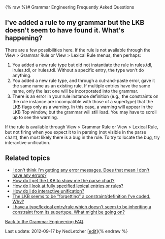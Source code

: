 {% raw %}# Grammar Engineering Frequently Asked Questions

## I've added a rule to my grammar but the LKB doesn't seem to have found it. What's happening?

There are a few possibilities here. If the rule is not available through
the View &gt; Grammar Rule or View &gt; Lexical Rule menus, then
perhaps:

1. You added a new rule type but did not instantiate the rule in
rules.tdl, irules.tdl, or lrules.tdl. Without a specific entry, the
type won't do anything.
2. You added a new rule type, and through a cut-and-paste error, gave
it the same name as an existing rule. If multiple entries have the
same name, only the last one will be incorporated into the grammar.
3. There is an error in your rule instance definition (e.g., the
constraints on the rule instance are incompatible with those of a
supertype) that the LKB flags only as a warning. In this case, a
warning will appear in the LKB Top window, but the grammar will
still load. You may have to scroll up to see the warning.

If the rule is available through View &gt; Grammar Rule or View &gt;
Lexical Rule, but not firing when you expect it to in parsing (not
visible in the parse chart), then most likely there is a bug in the
rule. To try to locate the bug, try interactive unification.

## Related topics

- [I don't think I'm getting any error messages. Does that mean I
don't have any errors?](https://blog.inductorsoftware.com/docsproto/matrix/GeFaqNoError)
- [How do I get the LKB to show me the parse chart?](https://blog.inductorsoftware.com/docsproto/matrix/GeFaqShowChart)
- [How do I look at fully specified lexical entries or
rules?](https://blog.inductorsoftware.com/docsproto/matrix/GeFaqViewEntry)
- [How do I do interactive unification?](https://blog.inductorsoftware.com/docsproto/matrix/GeFaqInteractiveUnify)
- [The LKB seems to be "forgetting" a constraint/definition I've
coded. Why?](https://blog.inductorsoftware.com/docsproto/matrix/GeFaqForgottenConstraint)
- [I have a type/lexical entry/rule which doesn't seem to be
inheriting a constraint from its supertype. What might be going
on?](https://blog.inductorsoftware.com/docsproto/matrix/GeFaqConfusingTypo)

[Back to the Grammar Engineering FAQ](/GrammarEngineeringFaq).

Last update: 2012-09-17 by NedLetcher [[edit](https://github.com/delph-in/docs/wiki/GeFaqNoRule/_edit)]{% endraw %}